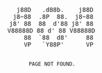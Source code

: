 <center>
<pre>
     j88D   .d88b.    j88D
    j8~88  .8P  88.  j8~88
   j8' 88  88  d'88 j8' 88
   V88888D 88 d' 88 V88888D
       88  `88  d8'     88
       VP   `Y88P'      VP

        PAGE NOT FOUND.
</pre>
</center>
